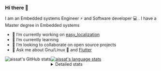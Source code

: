 ### Hi there 👋

I am an Embedded systems Engineer ⚡️ and Software developer 💻 . I have a Master degree in Embedded systems
- 🔭 I’m currently working on [easy_localization](https://pub.dev/packages/easy_localization)
- 🌱 I’m currently learning 
- 👯 I’m looking to collaborate on open source projects
- 💬 Ask me about  Gnu/Linux 🐧 and [Flutter](https://flutter.dev) 

<a href="https://profile-summary-for-github.com/user/aissat">
  <img align="left" height="170px" src="https://github-readme-stats.vercel.app/api?username=aissat&show_icons=true&line_height=27&count_private=true&include_all_commits=true" alt="aissat's GitHub stats"/>
  <img src="https://github-readme-stats.vercel.app/api/top-langs/?username=aissat&hide_langs_below=5&layout=compact" alt="aissat's language stats"/>
</a>

<details>
<summary>Detailed stats</summary>
 

### 🧐 Waka Stats

<!--START_SECTION:waka-->
![Code Time](http://img.shields.io/badge/Code%20Time-5%2C251%20hrs%2013%20mins-blue)

![Profile Views](http://img.shields.io/badge/Profile%20Views-0-blue)

![Lines of code](https://img.shields.io/badge/From%20Hello%20World%20I%27ve%20Written-2.0%20million%20lines%20of%20code-blue)

**🐱 My GitHub Data** 

> 📦 120.3 kB Used in GitHub's Storage 
 > 
> 🏆 39 Contributions in the Year 2023
 > 
> 💼 Opted to Hire
 > 
> 📜 164 Public Repositories 
 > 
> 🔑 25 Private Repositories 
 > 
**I'm a Night 🦉** 

```text
🌞 Morning                394 commits         ██░░░░░░░░░░░░░░░░░░░░░░░   07.63 % 
🌆 Daytime                780 commits         ████░░░░░░░░░░░░░░░░░░░░░   15.10 % 
🌃 Evening                2227 commits        ███████████░░░░░░░░░░░░░░   43.11 % 
🌙 Night                  1765 commits        █████████░░░░░░░░░░░░░░░░   34.17 % 
```
📅 **I'm Most Productive on Thursday** 

```text
Monday                   475 commits         ██░░░░░░░░░░░░░░░░░░░░░░░   09.19 % 
Tuesday                  848 commits         ████░░░░░░░░░░░░░░░░░░░░░   16.42 % 
Wednesday                625 commits         ███░░░░░░░░░░░░░░░░░░░░░░   12.10 % 
Thursday                 946 commits         █████░░░░░░░░░░░░░░░░░░░░   18.31 % 
Friday                   895 commits         ████░░░░░░░░░░░░░░░░░░░░░   17.32 % 
Saturday                 820 commits         ████░░░░░░░░░░░░░░░░░░░░░   15.87 % 
Sunday                   557 commits         ███░░░░░░░░░░░░░░░░░░░░░░   10.78 % 
```


📊 **This Week I Spent My Time On** 

```text
🕑︎ Time Zone: Africa/Algiers

💬 Programming Languages: 
Dart                     4 hrs 55 mins       ████████████░░░░░░░░░░░░░   48.82 % 
YAML                     2 hrs 57 mins       ███████░░░░░░░░░░░░░░░░░░   29.30 % 
JSON                     2 hrs 12 mins       █████░░░░░░░░░░░░░░░░░░░░   21.88 % 

🔥 Editors: 
VS Code                  10 hrs 5 mins       █████████████████████████   100.00 % 

💻 Operating System: 
Linux                    10 hrs 5 mins       █████████████████████████   100.00 % 
```

**I Mostly Code in Dart** 

```text
TypeScript               10 repos            ███░░░░░░░░░░░░░░░░░░░░░░   11.36 % 
PHP                      7 repos             ██░░░░░░░░░░░░░░░░░░░░░░░   07.95 % 
C++                      7 repos             ██░░░░░░░░░░░░░░░░░░░░░░░   07.95 % 
CSS                      3 repos             █░░░░░░░░░░░░░░░░░░░░░░░░   03.41 % 
Dockerfile               3 repos             █░░░░░░░░░░░░░░░░░░░░░░░░   03.41 % 
```



**Timeline**

![Lines of Code chart](https://raw.githubusercontent.com/aissat/aissat/master/assets/bar_graph.png)


 Last Updated on 10/08/2023 01:05:17 UTC
<!--END_SECTION:waka-->

</details>
